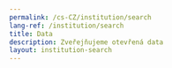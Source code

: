 ```yaml
---
permalink: /cs-CZ/institution/search
lang-ref: /institution/search
title: Data
description: Zveřejňujeme otevřená data
layout: institution-search
---
```


